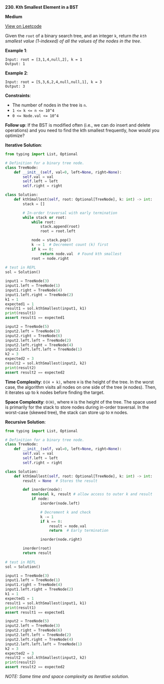 **230. Kth Smallest Element in a BST**

**Medium**

[View on Leetcode](https://leetcode.com/problems/kth-smallest-element-in-a-bst/)

Given the `root` of a binary search tree, and an integer `k`, return *the `kth` smallest value (1-indexed) of all the values of the nodes in the tree*.

**Example 1**:

>
    Input: root = [3,1,4,null,2], k = 1
    Output: 1

**Example 2**:

>
    Input: root = [5,3,6,2,4,null,null,1], k = 3
    Output: 3

**Constraints**:

- The number of nodes in the tree is `n`.
- `1 <= k <= n <= 10^4`
- `0 <= Node.val <= 10^4`

**Follow up**: If the BST is modified often (i.e., we can do insert and delete operations) and you need to find the kth smallest frequently, how would you optimize?

**Iterative Solution**:

```python
from typing import List, Optional

# Definition for a binary tree node.
class TreeNode:
    def __init__(self, val=0, left=None, right=None):
        self.val = val
        self.left = left
        self.right = right

class Solution:
    def kthSmallest(self, root: Optional[TreeNode], k: int) -> int:
        stack = []

        # In-order traversal with early termination
        while stack or root:
            while root:
                stack.append(root)
                root = root.left

            node = stack.pop()
            k -= 1  # Decrement count (k) first
            if k == 0:
                return node.val  # Found kth smallest
            root = node.right
    
# test in REPL
sol = Solution()

input1 = TreeNode(3)
input1.left = TreeNode(1)
input1.right = TreeNode(4)
input1.left.right = TreeNode(2)
k1 = 1
expected1 = 1
result1 = sol.kthSmallest(input1, k1)
print(result1)
assert result1 == expected1

input2 = TreeNode(5)
input2.left = TreeNode(3)
input2.right = TreeNode(6)
input2.left.left = TreeNode(2)
input2.left.right = TreeNode(4)
input2.left.left.left = TreeNode(1)
k2 = 3
expected2 = 3
result2 = sol.kthSmallest(input2, k2)
print(result2)
assert result2 == expected2
```

**Time Complexity**: `O(H + k)`, where `H` is the height of the tree. 
In the worst case, the algorithm visits all nodes on one side of the tree (`H` nodes). Then, it iterates up to k nodes before finding the target.

**Space Complexity**: `O(H)`, where `H` is the height of the tree. 
The space used is primarily for the stack to store nodes during in-order traversal. In the worst-case (skewed tree), the stack can store up to `H` nodes.

**Recursive Solution**:

```python
from typing import List, Optional

# Definition for a binary tree node.
class TreeNode:
    def __init__(self, val=0, left=None, right=None):
        self.val = val
        self.left = left
        self.right = right

class Solution:
    def kthSmallest(self, root: Optional[TreeNode], k: int) -> int:
        result = None  # Stores the result

        def inorder(node):
            nonlocal k, result # allow access to outer k and result
            if node:
                inorder(node.left)

                # Decrement k and check
                k -= 1
                if k == 0:
                    result = node.val
                    return  # Early termination

                inorder(node.right)

        inorder(root)
        return result
    
# test in REPL
sol = Solution()

input1 = TreeNode(3)
input1.left = TreeNode(1)
input1.right = TreeNode(4)
input1.left.right = TreeNode(2)
k1 = 1
expected1 = 1
result1 = sol.kthSmallest(input1, k1)
print(result1)
assert result1 == expected1

input2 = TreeNode(5)
input2.left = TreeNode(3)
input2.right = TreeNode(6)
input2.left.left = TreeNode(2)
input2.left.right = TreeNode(4)
input2.left.left.left = TreeNode(1)
k2 = 3
expected2 = 3
result2 = sol.kthSmallest(input2, k2)
print(result2)
assert result2 == expected2
```

*NOTE: Same time and space complexity as iterative solution.*